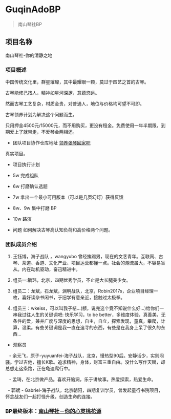 # GuqinAdoBP
> 南山琴社BP

## 项目名称
南山琴社-你的清静之地

### 项目概述

中国传统文化里，群星璀璨，其中最耀眼一颗，莫过于四艺之首的古琴。

古琴能修己按人，精神如星河深邃，意蕴悠远。

然而古琴工艺复杂，材质金贵，对普通人，地位与价格均可望不可即。

古琴领养计划为解决这个问题而生。

只用押金4500元/15000元，而不用购买，更没有租金。免费使用一年半期限，到期爱上了就带走，不爱琴金两相还。


- 团队项目协作仓库地址 [领养张琴回家吧](https://github.com/nanshanqinshe/GuqinAdoBP)  



真实项目。

- 项目执行计划

- 5w 完成组队
- 6w 打磨确认选题
- 7w 拿出一个最小可用版本（可以是几页幻灯）获得反馈
- 8w、9w 集中打磨 BP
- 10w 路演

- 问题
如何解决古琴高认知负荷和高价格两个问题。

### 团队成员介绍

1. 王钰博，海子战队 ，wangyubo 
曾经挨踢男，现在的文艺青年。互联网、古琴、茶道、香道、文化产业、项目运营都懂一点。社会的潮流虽大，不容易盲从。内在动机驱动，奋迅精进中。

2. 组员一:毓玮，北京，四期优秀学员，不止是大长腿美少女。

3. 组员二：龙斌，石龙斌，渊明战队，北京，Robin2017s，企业项目经理一枚，喜好读杂书闲书，于旧学有意亲近，接触过太极拳。

4. 组员三：wkeiss，可以叫我子桔…(额，说完这个竟不知说什么好…)给你们一串我过往人生的关键词吧:
快乐学习，to be better，多维度体验，真善美，无条件的爱，兼并广度与深度的思想，自主，自立，探索发现，童真，攀爬，计算，温柔。有些关键词是我一直在追寻的东西，有些是在我身上呆了很久的东西…
   
- 观察员

    - 余元飞，原子-yuyuanfei-海子战队，北京，慢热型90后。安静话少，实则闷骚。学过吉他，擅长K歌。追求精神，身体，财富三重自由。没什么写作天赋，却总想走这条路，正在龟速爬行中。
    
    - 孟琦，在北京做产品。喜欢开脑洞，乐于讲故事。热爱探索，热爱生命。
    
    - 郭斌 - Gabriel-海子战队，北京朝阳，四期复训学员，曾发起童行书院项目，怀念战友们一起打怪升级，创造生命的连接。


### BP最终版本：[南山琴社－你的心灵桃花源](https://v.qq.com/x/page/l0528i5yr5y.html)

    


  

